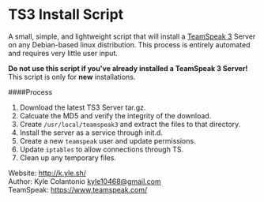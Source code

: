 TS3 Install Script
==================
A small, simple, and lightweight script that will install a [TeamSpeak 3](https://www.teamspeak.com/teamspeak3) Server on any Debian-based linux distribution. This process is entirely automated and requires very little user input.

**Do not use this script if you've already installed a TeamSpeak 3 Server!**  
This script is only for **new** installations.

####Process
1. Download the latest TS3 Server tar.gz.
2. Calcuate the MD5 and verify the integrity of the download.
3. Create `/usr/local/teamspeak3` and extract the files to that directory.
4. Install the server as a service through init.d.
5. Create a new `teamspeak` user and update permissions.
6. Update `iptables` to allow connections through TS.
7. Clean up any temporary files.

Website: http://k.yle.sh/  
Author: Kyle Colantonio <kyle10468@gmail.com>  
TeamSpeak: https://www.teamspeak.com/
